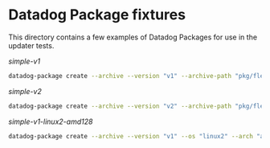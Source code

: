 # Datadog Package fixtures

This directory contains a few examples of Datadog Packages for use in the
updater tests.

*simple-v1*
```bash
datadog-package create --archive --version "v1" --archive-path "pkg/fleet/internal/oci/fixtures/oci-layout-simple-v1.tar" --package "simple" --configs pkg/fleet/internal/oci/fixtures/simple-v1-config pkg/fleet/internal/oci/fixtures/simple-v1
```

*simple-v2*
```bash
datadog-package create --archive --version "v2" --archive-path "pkg/fleet/internal/oci/fixtures/oci-layout-simple-v2.tar" --package "simple" --configs pkg/fleet/internal/oci/fixtures/simple-v2-config pkg/fleet/internal/oci/fixtures/simple-v2
```

*simple-v1-linux2-amd128*
```bash
datadog-package create --archive --version "v1" --os "linux2" --arch "amd128" --archive-path "pkg/fleet/internal/oci/fixtures/oci-layout-simple-v1-linux2-amd128.tar" --package "simple" pkg/fleet/internal/oci/fixtures/simple-v1
```
